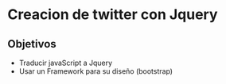 
# Creacion de twitter con Jquery

## Objetivos

* Traducir javaScript a Jquery
* Usar un Framework para su diseño (bootstrap)


